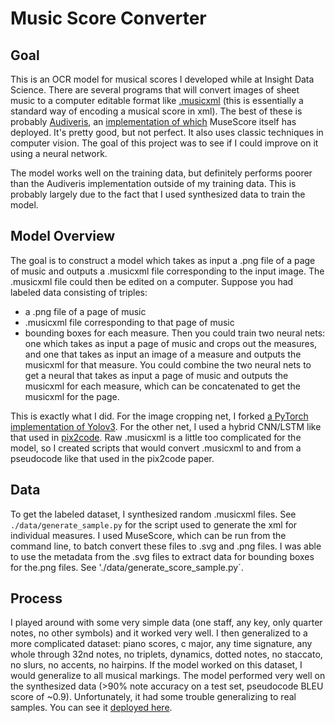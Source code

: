 # Music Score Converter
## Goal
This is an OCR model for musical scores I developed while at Insight Data Science. There are several programs that will convert images of sheet music to a computer editable format like [.musicxml](https://www.musicxml.com/) (this is essentially a standard way of encoding a musical score in xml). The best of these is probably [Audiveris](https://github.com/Audiveris), an [implementation of which](https://musescore.com/import) MuseScore itself has deployed. It's pretty good, but not perfect. It also uses classic techniques in computer vision. The goal of this project was to see if I could improve on it using a neural network.

The model works well on the training data, but definitely performs poorer than the Audiveris implementation outside of my training data. This is probably largely due to the fact that I used synthesized data to train the model.

## Model Overview
The goal is to construct a model which takes as input a .png file of a page of music and outputs a .musicxml file corresponding to the input image. The .musicxml file could then be edited on a computer. Suppose you had labeled data consisting of triples:
- a .png file of a page of music
- .musicxml file corresponding to that page of music
- bounding boxes for each measure.
Then you could train two neural nets: one which takes as input a page of music and crops out the measures, and one that takes as input an image of a measure and outputs the musicxml for that measure. You could combine the two neural nets to get a neural that takes as input a page of music and outputs the musicxml for each measure, which can be concatenated to get the musicxml for the page.

This is exactly what I did. For the image cropping net, I forked [a PyTorch implementation of Yolov3](https://github.com/ultralytics/yolov3). For the other net, I used a hybrid CNN/LSTM like that used in [pix2code](https://github.com/tonybeltramelli/pix2code). Raw .musicxml is a little too complicated for the model, so I created scripts that would convert .musicxml to and from a pseudocode like that used in the pix2code paper.

## Data
To get the labeled dataset, I synthesized random .musicxml files. See `./data/generate_sample.py` for the script used to generate the xml for individual measures. I used MuseScore, which can be run from the command line, to batch convert these files to .svg and .png files. I was able to use the metadata from the .svg files to extract data for bounding boxes for the.png files. See './data/generate_score_sample.py`.

## Process
I played around with some very simple data (one staff, any key, only quarter notes, no other symbols) and it worked very well. I then generalized to a more complicated dataset: piano scores, c major, any time signature, any whole through 32nd notes, no triplets, dynamics, dotted notes, no staccato, no slurs, no accents, no hairpins. If the model worked on this dataset, I would generalize to all musical markings. The model performed very well on the synthesized data (>90% note accuracy on a test set, pseudocode BLEU score of ~0.9). Unfortunately, it had some trouble generalizing to real samples. You can see it [deployed here](musictranscriber.tech).